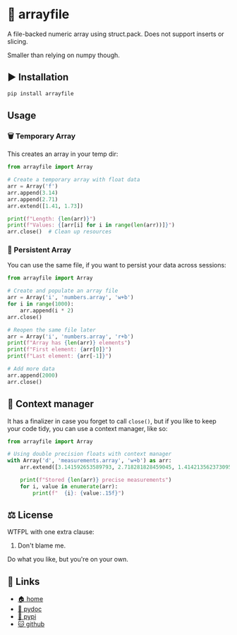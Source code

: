 # 📃 arrayfile

A file-backed numeric array using struct.pack. Does not support inserts or
slicing.

Smaller than relying on numpy though.

## ▶️ Installation

```bash
pip install arrayfile
```

## Usage

### 🗑 Temporary Array

This creates an array in your temp dir:

```python
from arrayfile import Array

# Create a temporary array with float data
arr = Array('f')
arr.append(3.14)
arr.append(2.71)
arr.extend([1.41, 1.73])

print(f"Length: {len(arr)}")
print(f"Values: {[arr[i] for i in range(len(arr))]}")
arr.close()  # Clean up resources
```

### 💽 Persistent Array

You can use the same file, if you want to persist your data across sessions:

```python
from arrayfile import Array

# Create and populate an array file
arr = Array('i', 'numbers.array', 'w+b')
for i in range(1000):
    arr.append(i * 2)
arr.close()

# Reopen the same file later
arr = Array('i', 'numbers.array', 'r+b')
print(f"Array has {len(arr)} elements")
print(f"First element: {arr[0]}")
print(f"Last element: {arr[-1]}")

# Add more data
arr.append(2000)
arr.close()
```

## 🔧 Context manager

It has a finalizer in case you forget to call `close()`, but if you like to keep
your code tidy, you can use a context manager, like so:

```python
from arrayfile import Array

# Using double precision floats with context manager
with Array('d', 'measurements.array', 'w+b') as arr:
    arr.extend([3.141592653589793, 2.718281828459045, 1.4142135623730951])

    print(f"Stored {len(arr)} precise measurements")
    for i, value in enumerate(arr):
        print(f"  {i}: {value:.15f}")
```

## ⚖️ License

WTFPL with one extra clause:

1. Don't blame me.

Do what you like, but you're on your own.

## 🔗 Links

* [🏠 home](https://bitplane.net/dev/python/arrayfile)
* [📖 pydoc](https://bitplane.net/dev/python/arrayfile/pydoc)
* [🐍 pypi](https://pypi.org/project/arrayfile)
* [🐱 github](https://github.com/bitplane/arrayfile)

